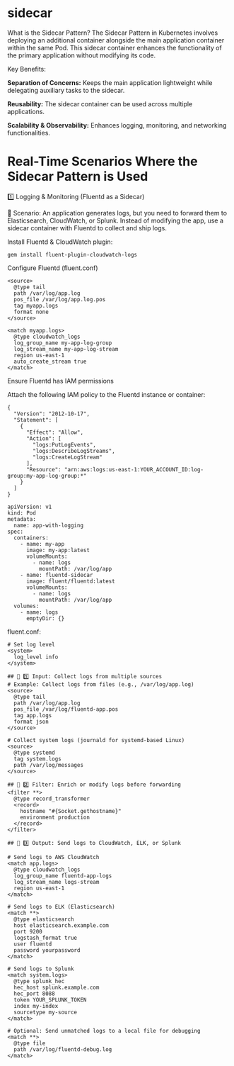 # sidecar 

What is the Sidecar Pattern?
The Sidecar Pattern in Kubernetes involves deploying an additional container alongside the main application container within the same Pod. This sidecar container enhances the functionality of the primary application without modifying its code.

Key Benefits:

**Separation of Concerns:** Keeps the main application lightweight while delegating auxiliary tasks to the sidecar.

**Reusability:** The sidecar container can be used across multiple applications.

**Scalability & Observability:** Enhances logging, monitoring, and networking functionalities.

# Real-Time Scenarios Where the Sidecar Pattern is Used

1️⃣ Logging & Monitoring (Fluentd as a Sidecar)

🔹 Scenario: An application generates logs, but you need to forward them to Elasticsearch, CloudWatch, or Splunk. Instead of modifying the app, use a sidecar container with Fluentd to collect and ship logs.


Install Fluentd & CloudWatch plugin:

```
gem install fluent-plugin-cloudwatch-logs

```
Configure Fluentd (fluent.conf)

```
<source>
  @type tail
  path /var/log/app.log
  pos_file /var/log/app.log.pos
  tag myapp.logs
  format none
</source>

<match myapp.logs>
  @type cloudwatch_logs
  log_group_name my-app-log-group
  log_stream_name my-app-log-stream
  region us-east-1
  auto_create_stream true
</match>

```
Ensure Fluentd has IAM permissions

Attach the following IAM policy to the Fluentd instance or container:

```
{
  "Version": "2012-10-17",
  "Statement": [
    {
      "Effect": "Allow",
      "Action": [
        "logs:PutLogEvents",
        "logs:DescribeLogStreams",
        "logs:CreateLogStream"
      ],
      "Resource": "arn:aws:logs:us-east-1:YOUR_ACCOUNT_ID:log-group:my-app-log-group:*"
    }
  ]
}

```



```
apiVersion: v1
kind: Pod
metadata:
  name: app-with-logging
spec:
  containers:
    - name: my-app
      image: my-app:latest
      volumeMounts:
        - name: logs
          mountPath: /var/log/app
    - name: fluentd-sidecar
      image: fluent/fluentd:latest
      volumeMounts:
        - name: logs
          mountPath: /var/log/app
  volumes:
    - name: logs
      emptyDir: {}
```

fluent.conf:

```
# Set log level
<system>
  log_level info
</system>

## 🌟 1️⃣ Input: Collect logs from multiple sources
# Example: Collect logs from files (e.g., /var/log/app.log)
<source>
  @type tail
  path /var/log/app.log
  pos_file /var/log/fluentd-app.pos
  tag app.logs
  format json
</source>

# Collect system logs (journald for systemd-based Linux)
<source>
  @type systemd
  tag system.logs
  path /var/log/messages
</source>

## 🌟 2️⃣ Filter: Enrich or modify logs before forwarding
<filter **>
  @type record_transformer
  <record>
    hostname "#{Socket.gethostname}"
    environment production
  </record>
</filter>

## 🌟 3️⃣ Output: Send logs to CloudWatch, ELK, or Splunk

# Send logs to AWS CloudWatch
<match app.logs>
  @type cloudwatch_logs
  log_group_name fluentd-app-logs
  log_stream_name logs-stream
  region us-east-1
</match>

# Send logs to ELK (Elasticsearch)
<match **>
  @type elasticsearch
  host elasticsearch.example.com
  port 9200
  logstash_format true
  user fluentd
  password yourpassword
</match>

# Send logs to Splunk
<match system.logs>
  @type splunk_hec
  hec_host splunk.example.com
  hec_port 8088
  token YOUR_SPLUNK_TOKEN
  index my-index
  sourcetype my-source
</match>

# Optional: Send unmatched logs to a local file for debugging
<match **>
  @type file
  path /var/log/fluentd-debug.log
</match>
```